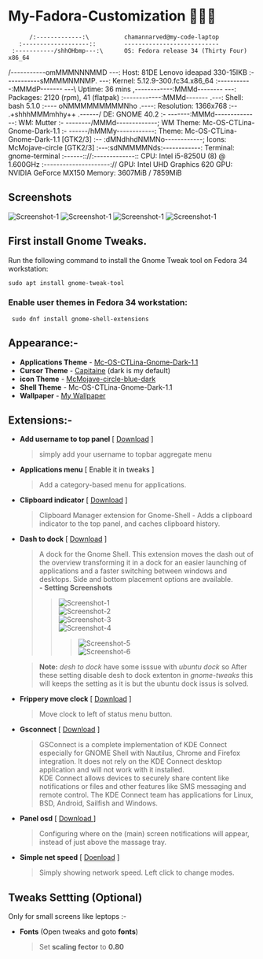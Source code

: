 # My-Fadora-Customization 🔧🔨🔩

          /:-------------:\          chamannarved@my-code-laptop 
       :-------------------::        --------------------------- 
     :-----------/shhOHbmp---:\      OS: Fedora release 34 (Thirty Four) x86_64 
   /-----------omMMMNNNMMD  ---:     Host: 81DE Lenovo ideapad 330-15IKB 
  :-----------sMMMMNMNMP.    ---:    Kernel: 5.12.9-300.fc34.x86_64 
 :-----------:MMMdP-------    ---\   Uptime: 36 mins 
,------------:MMMd--------    ---:   Packages: 2120 (rpm), 41 (flatpak) 
:------------:MMMd-------    .---:   Shell: bash 5.1.0 
:----    oNMMMMMMMMMNho     .----:   Resolution: 1366x768 
:--     .+shhhMMMmhhy++   .------/   DE: GNOME 40.2 
:-    -------:MMMd--------------:    WM: Mutter 
:-   --------/MMMd-------------;     WM Theme: Mc-OS-CTLina-Gnome-Dark-1.1 
:-    ------/hMMMy------------:      Theme: Mc-OS-CTLina-Gnome-Dark-1.1 [GTK2/3] 
:-- :dMNdhhdNMMNo------------;       Icons: McMojave-circle [GTK2/3] 
:---:sdNMMMMNds:------------:        Terminal: gnome-terminal 
:------:://:-------------::          CPU: Intel i5-8250U (8) @ 1.600GHz 
:---------------------://            GPU: Intel UHD Graphics 620 
                                     GPU: NVIDIA GeForce MX150 
                                     Memory: 3607MiB / 7859MiB 

## Screenshots

![Screenshot-1](screenshots/Screenshot-1.png)
![Screenshot-1](screenshots/Screenshot-2.png)
![Screenshot-1](screenshots/Screenshot-3.png)
![Screenshot-1](screenshots/Screenshot-4.png)

## First install Gnome Tweaks.

Run the following command to install the Gnome Tweak tool on Fedora 34 workstation:

    sudo apt install gnome-tweak-tool

### Enable user themes in Fedora 34 workstation:

     sudo dnf install gnome-shell-extensions

## Appearance:-

- **Applications Theme** - [Mc-OS-CTLina-Gnome-Dark-1.1](https://github.com/paullinuxthemer/Mc-OS-themes)
- **Cursor Theme** - [Capitaine](https://github.com/keeferrourke/capitaine-cursors) (dark is my default)
- **icon Theme** - [McMojave-circle-blue-dark](https://github.com/vinceliuice/McMojave-circle)
- **Shell Theme** - Mc-OS-CTLina-Gnome-Dark-1.1
- **Wallpaper** - [My Wallpaper](wallpapers/Moon.jpg)

## Extensions:-

- **Add username to top panel** [ [Download](https://extensions.gnome.org/extension/1108/add-username-to-top-panel/) ]
  > simply add your username to topbar aggregate menu
- **Applications menu** [ Enable it in tweaks ]
  > Add a category-based menu for applications.
- **Clipboard indicator** [ [Download](https://extensions.gnome.org/extension/779/clipboard-indicator/) ]
  > Clipboard Manager extension for Gnome-Shell - Adds a clipboard indicator to the top panel, and caches clipboard history.
- **Dash to dock** [ [Download](https://extensions.gnome.org/extension/307/dash-to-dock/) ]

  > A dock for the Gnome Shell. This extension moves the dash out of the overview transforming it in a dock for an easier launching of applications and a faster switching between windows and desktops. Side and bottom placement options are available.  
  >  **- Setting Screenshots**
  >
  > > ![Screenshot-1](extensions-screenshots/desh-to-dock/desh-to-dock-Screenshot-1.png)  
  > > ![Screenshot-2](extensions-screenshots/desh-to-dock/desh-to-dock-Screenshot-2.png)  
  > > ![Screenshot-3](extensions-screenshots/desh-to-dock/desh-to-dock-Screenshot-3.png)  
  > > ![Screenshot-4](extensions-screenshots/desh-to-dock/desh-to-dock-Screenshot-4.png)
  > >
  > > > ![Screenshot-5](extensions-screenshots/desh-to-dock/desh-to-dock-Screenshot-5.png)  
  > > > ![Screenshot-6](extensions-screenshots/desh-to-dock/desh-to-dock-Screenshot-6.png)

  > **Note:** _desh to dock_ have some isssue with _ubuntu dock_ so After these setting disable desh to dock extenton in _gnome-tweaks_ this will keeps the setting as it is but the ubuntu dock issus is solved.

- **Frippery move clock** [ [Download](https://extensions.gnome.org/extension/2/move-clock/) ]

  > Move clock to left of status menu button.

- **Gsconnect** [ [Download](https://extensions.gnome.org/extension/1319/gsconnect/) ]

  > GSConnect is a complete implementation of KDE Connect especially for GNOME Shell with Nautilus, Chrome and Firefox integration. It does not rely on the KDE Connect desktop application and will not work with it installed.  
  > KDE Connect allows devices to securely share content like notifications or files and other features like SMS messaging and remote control. The KDE Connect team has applications for Linux, BSD, Android, Sailfish and Windows.

- **Panel osd** [ [ Download ](https://extensions.gnome.org/extension/708/panel-osd/) ]

  > Configuring where on the (main) screen notifications will appear, instead of just above the massage tray.

- **Simple net speed** [ [Doenload](https://extensions.gnome.org/extension/1085/simple-net-speed/) ]
  > Simply showing network speed. Left click to change modes.

## Tweaks Settting (Optional)

Only for small screens like leptops :-

- **Fonts** (Open tweaks and goto **fonts**)
  > Set **scaling fector** to **0.80**
